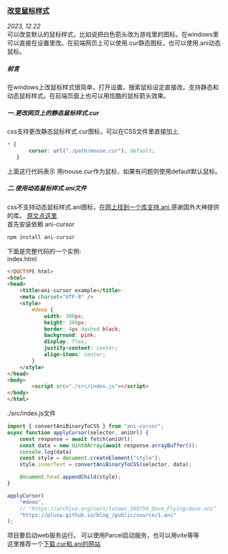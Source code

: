 ### [改变鼠标样式](https://plusw.github.io/blog/#article/article03mouseCurse)
*2023, 12.22*  
    可以改变默认的鼠标样式，比如说把白色箭头改为游戏里的图标。在windows里可以直接在设置里改。在前端网页上可以使用.cur静态图标，也可以使用.ani动态鼠标。

##### **前言**
在windows上改鼠标样式很简单，打开设置，搜索鼠标设定直接改。支持静态和动态鼠标样式。在前端页面上也可以用炫酷的鼠标箭头效果。
##### **一.更改网页上的静态鼠标样式.cur**
 css支持更改静态鼠标样式.cur图标，可以在CSS文件里直接加上.
 ```css
 * {
        cursor: url("./path/mouse.cur"), default;
    }
 ```
 上面这行代码表示 用mouse.cur作为鼠标，如果有问题则使用default默认鼠标。
 ##### **二.使用动态鼠标样式.ani文件**
css不支持动态鼠标样式.ani图标，[在网上找到一个库支持.ani](https://www.npmjs.com/package/ani-cursor),感谢国外大神提供的库。
[原文点这里](https://github.com/captbaritone/webamp/tree/master/packages/ani-cursor)  
首先安装依赖 ani-cursor  
```bash
npm install ani-cursor
```
下面是完整代码的一个实例:  
index.html
```html
<!DOCTYPE html>
<html>
<head>
    <title>ani-cursor example</title>
    <meta charset="UTF-8" />
    <style>
        #demo {
            width: 300px;
            height: 300px;
            border: 4px dashed black;
            background: pink;
            display: flex;
            justify-content: center;
            align-items: center;
        }
    </style>
</head>
<body>
        <script src="./src/index.js"></script>
</body>
</html>
```
./src/index.js文件
```javascript
import { convertAniBinaryToCSS } from "ani-cursor";
async function applyCursor(selector, aniUrl) {
    const response = await fetch(aniUrl);
    const data = new Uint8Array(await response.arrayBuffer());
    console.log(data)
    const style = document.createElement("style");
    style.innerText = convertAniBinaryToCSS(selector, data);

    document.head.appendChild(style);
}

applyCursor(
    "#demo",
    // "https://archive.org/cors/tucows_169750_Dove_Flying/dove.ani"
    "https://plusw.github.io/blog_/public/source/1.ani"
);
```
项目要启动web服务运行。  可以使用Parcel启动服务，也可以用vite等等  
这里推荐一个[下载.cur和.ani的网站](https://www.cursors-4u.com/mmorpg/)  